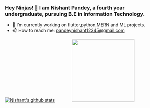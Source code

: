 ### Hey Ninjas! 👋 I am Nishant Pandey, a fourth year undergraduate, pursuing B.E in Information Technology.
- 🌱 I’m currently working on flutter,python,MERN and ML projects.
- 📫 How to reach me: pandeynishant12345@gmail.com

[![Nishant's github stats](https://github-readme-stats.vercel.app/api?username=mrpandey1&show_icons=true&theme=radical)](https://github.com/anuraghazra/github-readme-stats)  &nbsp;&nbsp;&nbsp;&nbsp;&nbsp;&nbsp;&nbsp;&nbsp;&nbsp;&nbsp;&nbsp;&nbsp;  <img src="https://i2.wp.com/allhtaccess.info/wp-content/uploads/2018/03/programming.gif?fit=1281%2C716&ssl=1" data-canonical-src="https://gyazo.com/eb5c5741b6a9a16c692170a41a49c858.png" width="200" height="200" />
